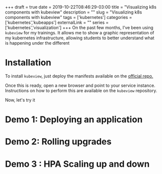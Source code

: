 +++ 
draft = true
date = 2019-10-22T08:46:29-03:00
title = "Visualizing k8s components with kubeview"
description = ""
slug = "Visualizing k8s components with kubeview" 
tags = ['kubernetes']
categories = ['kubernetes','kubeapps']
externalLink = ""
series = ['kubernetes','visualization']
+++
On the past few months, I've been using `kubeview` for my trainings.
It allows me to show a graphic representation of my kubernetes infrastructure, allowing students to better understand what is happening under the different 

# Installation

To install `kubeview`, just deploy the manifests available on the [official repo.](https://github.com/benc-uk/kubeview/tree/master/deployments)

Once this is ready, open a new browser and point to your service instance. Instructions on how to perform this are available on the `kubeview` repository.

Now, let's try it

# Demo 1: Deploying an application

# Demo 2: Rolling upgrades

# Demo 3 : HPA Scaling up and down